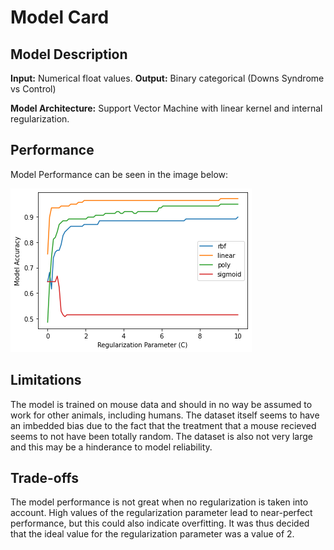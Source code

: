 # Model Card

## Model Description

**Input:** Numerical float values.
**Output:** Binary categorical (Downs Syndrome vs Control)

**Model Architecture:** Support Vector Machine with linear kernel and internal regularization.

## Performance
Model Performance can be seen in the image below:

![Screenshot](model_performance.png)

## Limitations
The model is trained on mouse data and should in no way be assumed to work for other animals, including humans. The dataset itself seems to have an imbedded bias due to the fact that the treatment that a mouse recieved seems to not have been totally random. The dataset is also not very large and this may be a hinderance to model reliability. 

## Trade-offs
The model performance is not great when no regularization is taken into account. High values of the regularization parameter lead to near-perfect performance, but this could also indicate overfitting. It was thus decided that the ideal value for the regularization parameter was a value of 2. 
